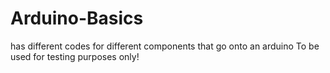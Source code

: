 # Arduino-Basics
has different codes for different components that go onto an arduino
To be used for testing purposes only!
